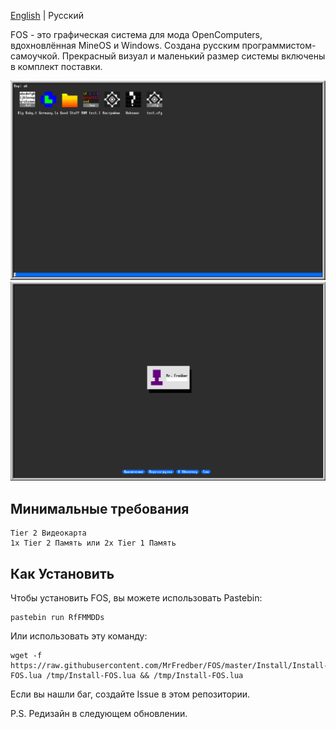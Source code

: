 [English](https://github.com/MrFredber/FOS/blob/master/README.md) | Русский

FOS - это графическая система для мода OpenComputers, вдохновлённая MineOS и Windows. Создана русским программистом-самоучкой. Прекрасный визуал и маленький размер системы включены в комплект поставки.

![](https://raw.githubusercontent.com/MrFredber/FOS/master/Readme%20files/russian1.png)
![](https://raw.githubusercontent.com/MrFredber/FOS/master/Readme%20files/russian2.png)

## Минимальные требования
	Tier 2 Видеокарта
	1x Tier 2 Память или 2x Tier 1 Память

## Как Установить

Чтобы установить FOS, вы можете использовать Pastebin:

	pastebin run RfFMMDDs

Или использовать эту команду:

	wget -f https://raw.githubusercontent.com/MrFredber/FOS/master/Install/Install-FOS.lua /tmp/Install-FOS.lua && /tmp/Install-FOS.lua

Если вы нашли баг, создайте Issue в этом репозитории.

P.S. Редизайн в следующем обновлении.
